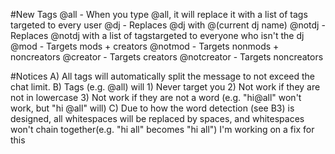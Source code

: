 #New Tags
@all - When you type @all, it will replace it with a list of tags targeted to every user
@dj - Replaces @dj with @(current dj name)
@notdj - Replaces @notdj with a list of tagstargeted to everyone who isn't the dj
@mod - Targets mods + creators
@notmod - Targets nonmods + noncreators
@creator - Targets creators
@notcreator - Targets noncreators

#Notices
A) All tags will automatically split the message to not exceed the chat limit.
B) Tags (e.g. @all) will
	1) Never target you
	2) Not work if they are not in lowercase
	3) Not work if they are not a word (e.g. "hi@all" won't work, but "hi @all" will)
C) Due to how the word detection (see B3) is designed, all whitespaces will be replaced by spaces, and whitespaces won't chain together(e.g. "hi  all" becomes "hi all") I'm working on a fix for this

